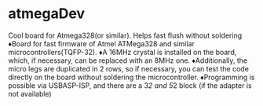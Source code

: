 # atmegaDev
Cool board for Atmega328(or similar). Helps fast flush without soldering
♦️Board for fast firmware of Atmel ATMega328 and similar microcontrollers(TQFP-32). 
♦️A 16MHz crystal is installed on the board, which, if necessary, can be replaced with an 8MHz one.
♦️Additionally, the micro legs are duplicated in 2 rows, so if necessary, you can test the code directly on the board without soldering the microcontroller.
♦️Programming is possible via USBASP-ISP, and there are a 3*2 and 5*2 block (if the adapter is not available)

